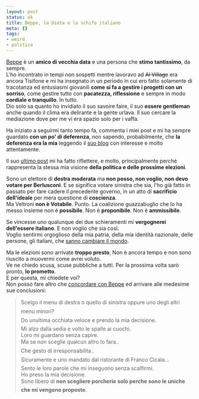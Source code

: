 ```yaml
--- 
layout: post
status: ok
title: Beppe, la Dieta e lo schifo italiano
meta: {}
tags: 
- weird
- politica
---
```

[Beppe][1] è un **amico di vecchia data** e una persona che **stimo tantissimo**, da sempre.  
L'ho incontrato in tempi non sospetti mentre lavoravo ad <s>Al Village</s> era ancora Tisifone e mi ha insegnato in un periodo in cui ero fatto solamente di tracotanza ed entusiasmi giovanili **come si fa a gestire i progetti con un sorriso**, come gestire tutto con **pacatezza, riflessione** e sempre in modo **cordiale e tranquillo**. In tutto.  
Dio solo sa quanto ho invidiato il suo savoire faire, il suo **essere gentleman** anche quando il clima era delirante e la gente urlava. Il suo cercare la mediazione dove per me vi era spazio solo per i vaffa.    
  
Ha iniziato a seguirmi tanto tempo fa, commenta i miei post e mi ha sempre guardato **con un po' di deferenza**, non sapendo, probabilmente, che **la deferenza era la mia** leggendo il [suo blog][2] con interesse e molto attentamente.  
  
Il suo [ultimo post][2] mi ha fatto riflettere, e molto, principalmente perché rappresenta la stessa mia visione **della politica e delle prossime elezioni**.  
  
Sono un elettore di **destra moderata** ma **non posso, non voglio, non devo votare per Berlusconi**. E se significa votare sinistra che sia, l'ho già fatto in passato per fare cadere il precedente governo, in un atto di **sacrificio dell'ideale** per mera questione di **coscienza**.  
Ma Veltroni **non è Votabile**. Punto. La coalizione guazzabuglio che lo ha messo insieme non è **possibile**. Non è **proponibile**. Non è **ammissibile**.  
  
Se vincesse uno qualunque dei due schieramenti mi **vergognerei dell'essere italiano**. E non voglio che sia così.  
Voglio sentirmi orgoglioso della mia patria, della mia identità nazionale, delle persone, gli italiani, che [sanno cambiare il mondo][3].  
  
Ma le elezioni sono arrivate **troppo presto**, Non è ancora tempo e non sono riuscito a muovermi come avrei voluto.  
Ve ne chiedo scusa, scuse pubbliche a tutti. Per la prossima volta sarò pronto, **lo prometto**.  
E per questa, mi chiedete voi?  
Non posso fare altro che [concordare con Beppe][2] ed arrivare alle medesime sue conclusioni:  
  
> Scelgo il menu di destra o quello di sinistra oppure uno degli altri menu minori?  
> Do unultima occhiata veloce e prendo la mia decisione.  
> Mi alzo dalla sedia e volto le spalle ai cuochi.  
> Loro mi guardano senza capire.  
> Ma se non sceglie qualcun altro lo fara..  
> Che gesto di irresponsabilita..  
> Sicuramente e uno mandato dal ristorante di Franco Cicala...  
> Sento le loro parole che mi inseguono senza scalfirmi.  
> Ho preso la mia decisione.  
> Sono libero di **non scegliere porcherie solo perche sono le uniche che mi vengono proposte**.  
  
[1]: http://www.bragiu.net/
[2]: http://www.bragiu.net/index.php/2008/03/11/la-dieta/
[3]: http://www.cyphersec.com/?p=268
 
